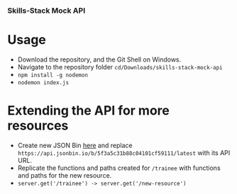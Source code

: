 ### Skills-Stack Mock API 

# Usage
- Download the repository, and the Git Shell on Windows.
- Navigate to the repository folder `cd/Downloads/skills-stack-mock-api`
- `npm install -g nodemon`
- `nodemon index.js`

# Extending the API for more resources

- Create new JSON Bin [here](https://jsonbin.io/) and replace `https://api.jsonbin.io/b/5f3a5c31b88c04101cf59111/latest` with its API URL.
- Replicate the functions and paths created for `/trainee` with functions and paths for the new resource. 
- ```server.get('/trainee') -> server.get('/new-resource') ```
